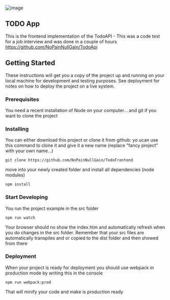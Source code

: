 ![image](https://user-images.githubusercontent.com/5794831/144872869-dc86580b-1c68-4635-bd13-3b7af04c0ca8.png)

## TODO App 
This is the frontend implementation of the TodoAPI - This was a code test for a job interview and was done in a couple of hours
https://github.com/NoPainNullGain/TodoApi

## Getting Started
These instructions will get you a copy of the project up and running on your local machine for development and testing purposes. See deployment for notes on how to deploy the project on a live system.

### Prerequisites
You need a recent installation of Node on your computer... and git if you want to clone the project

### Installing
You can either download this project or clone it from github: yo ucan use this command to clone it and give it a new name
(replace "fancy project" with your own name...)
```console
git clone https://github.com/NoPainNullGain/TodoFrontend
```

move into your newly created folder and install all dependencies (node modules)
```console
npm install
```

### Start Developing
You run the project example in the src folder
```console
npm run watch
```
Your browser should no show the index.htm and automatically refresh when you do changes in the src folder.
Remember that your src files are automatically transpiles and or copied to the dist folder and then showed from there

### Deployment
When your project is ready for deployment you should use webpack in production mode by writing this in the console
```console
npm run webpack:prod
```
That will minify your code and make is production ready
